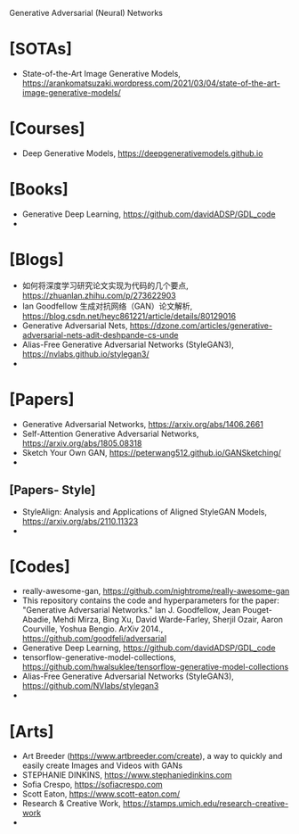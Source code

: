 Generative Adversarial (Neural) Networks


# [SOTAs]
+ State-of-the-Art Image Generative Models, https://arankomatsuzaki.wordpress.com/2021/03/04/state-of-the-art-image-generative-models/

# [Courses]
+ Deep Generative Models, https://deepgenerativemodels.github.io


# [Books]
+ Generative Deep Learning, https://github.com/davidADSP/GDL_code
+ 

# [Blogs]
+ 如何将深度学习研究论文实现为代码的几个要点, https://zhuanlan.zhihu.com/p/273622903
+ Ian Goodfellow 生成对抗网络（GAN）论文解析, https://blog.csdn.net/heyc861221/article/details/80129016
+ Generative Adversarial Nets, https://dzone.com/articles/generative-adversarial-nets-adit-deshpande-cs-unde
+ Alias-Free Generative Adversarial Networks (StyleGAN3), https://nvlabs.github.io/stylegan3/
+ 

# [Papers]
+ Generative Adversarial Networks, https://arxiv.org/abs/1406.2661
+ Self-Attention Generative Adversarial Networks, https://arxiv.org/abs/1805.08318
+ Sketch Your Own GAN, https://peterwang512.github.io/GANSketching/
+ 

## [Papers- Style]
+ StyleAlign: Analysis and Applications of Aligned StyleGAN Models, https://arxiv.org/abs/2110.11323
+ 


# [Codes]
+ really-awesome-gan, https://github.com/nightrome/really-awesome-gan
+ This repository contains the code and hyperparameters for the paper: "Generative Adversarial Networks." Ian J. Goodfellow, Jean Pouget-Abadie, Mehdi Mirza, Bing Xu, David Warde-Farley, Sherjil Ozair, Aaron Courville, Yoshua Bengio. ArXiv 2014., https://github.com/goodfeli/adversarial
+ Generative Deep Learning, https://github.com/davidADSP/GDL_code
+ tensorflow-generative-model-collections, https://github.com/hwalsuklee/tensorflow-generative-model-collections
+ Alias-Free Generative Adversarial Networks (StyleGAN3), https://github.com/NVlabs/stylegan3
+ 

# [Arts]
+ Art Breeder (https://www.artbreeder.com/create), a way to quickly and easily create Images and Videos with GANs
+ STEPHANIE DINKINS, https://www.stephaniedinkins.com
+ Sofia Crespo, https://sofiacrespo.com
+ Scott Eaton, https://www.scott-eaton.com/
+ Research & Creative Work, https://stamps.umich.edu/research-creative-work
+ 

